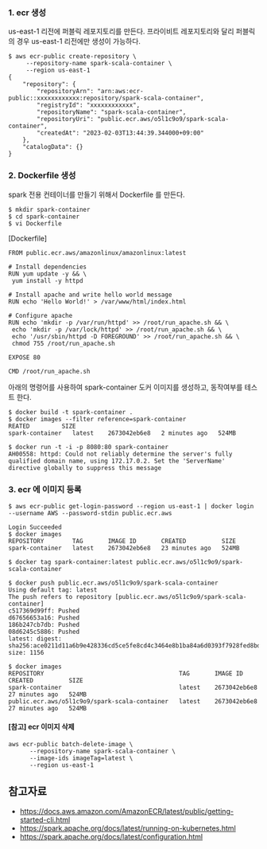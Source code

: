 
### 1. ecr 생성 ###

us-east-1 리전에 퍼블릭 레포지토리를 만든다. 프라이비트 레포지토리와 달리 퍼블릭의 경우 us-east-1 리전에만 생성이 가능하다.
```
$ aws ecr-public create-repository \
     --repository-name spark-scala-container \
     --region us-east-1     
{
    "repository": {
        "repositoryArn": "arn:aws:ecr-public::xxxxxxxxxxxx:repository/spark-scala-container",
        "registryId": "xxxxxxxxxxxx",
        "repositoryName": "spark-scala-container",
        "repositoryUri": "public.ecr.aws/o5l1c9o9/spark-scala-container",
        "createdAt": "2023-02-03T13:44:39.344000+09:00"
    },
    "catalogData": {}
}     
```

### 2. Dockerfile 생성 ###

spark 전용 컨테이너를 만들기 위해서 Dockerfile 를 만든다. 
```
$ mkdir spark-container
$ cd spark-container
$ vi Dockerfile
```
[Dockerfile]
```
FROM public.ecr.aws/amazonlinux/amazonlinux:latest

# Install dependencies
RUN yum update -y && \
 yum install -y httpd

# Install apache and write hello world message
RUN echo 'Hello World!' > /var/www/html/index.html

# Configure apache
RUN echo 'mkdir -p /var/run/httpd' >> /root/run_apache.sh && \
 echo 'mkdir -p /var/lock/httpd' >> /root/run_apache.sh && \
 echo '/usr/sbin/httpd -D FOREGROUND' >> /root/run_apache.sh && \
 chmod 755 /root/run_apache.sh

EXPOSE 80

CMD /root/run_apache.sh
```
아래의 명령어를 사용하여 spark-container 도커 이미지를 생성하고, 동작여부를 테스트 한다.
```
$ docker build -t spark-container .
$ docker images --filter reference=spark-container
REATED         SIZE
spark-container   latest    2673042eb6e8   2 minutes ago   524MB

$ docker run -t -i -p 8080:80 spark-container
AH00558: httpd: Could not reliably determine the server's fully qualified domain name, using 172.17.0.2. Set the 'ServerName' directive globally to suppress this message
```

### 3. ecr 에 이미지 등록 ###

```
$ aws ecr-public get-login-password --region us-east-1 | docker login --username AWS --password-stdin public.ecr.aws

Login Succeeded
$ docker images
REPOSITORY        TAG       IMAGE ID       CREATED          SIZE
spark-container   latest    2673042eb6e8   23 minutes ago   524MB

$ docker tag spark-container:latest public.ecr.aws/o5l1c9o9/spark-scala-container

$ docker push public.ecr.aws/o5l1c9o9/spark-scala-container
Using default tag: latest
The push refers to repository [public.ecr.aws/o5l1c9o9/spark-scala-container]
c517369d99ff: Pushed
d67656653a16: Pushed
186b247cb7db: Pushed
08d6245c5886: Pushed
latest: digest: sha256:ace0211d11a6b9e428336cd5ce5fe8cd4c3464e8b1ba84a6d0393f7928fed8bd size: 1156

$ docker images
REPOSITORY                                      TAG       IMAGE ID       CREATED          SIZE
spark-container                                 latest    2673042eb6e8   27 minutes ago   524MB
public.ecr.aws/o5l1c9o9/spark-scala-container   latest    2673042eb6e8   27 minutes ago   524MB
```


#### [참고] ecr 이미지 삭제 ####

```
aws ecr-public batch-delete-image \
      --repository-name spark-scala-container \
      --image-ids imageTag=latest \
      --region us-east-1
```


## 참고자료 ##
* https://docs.aws.amazon.com/AmazonECR/latest/public/getting-started-cli.html
*  https://spark.apache.org/docs/latest/running-on-kubernetes.html
*  https://spark.apache.org/docs/latest/configuration.html
